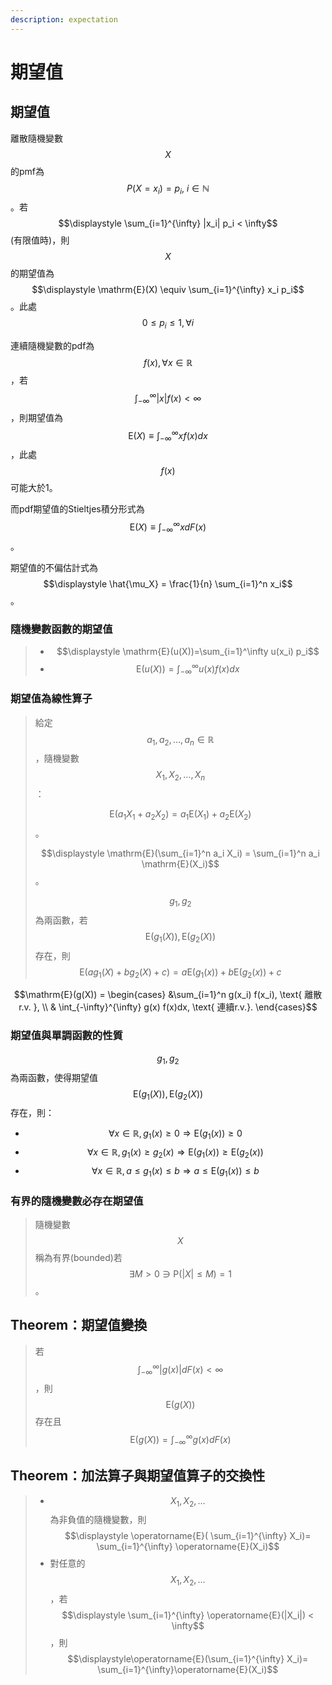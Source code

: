 ```yaml
---
description: expectation
---
```


# 期望值

## 期望值

離散隨機變數$$X$$的pmf為 $$P(X=x_i) =p_i, \ i \in \mathbb{N}$$。若$$\displaystyle \sum_{i=1}^{\infty} |x_i| p_i < \infty$$(有限值時)，則$$X$$的期望值為$$\displaystyle \mathrm{E}(X) \equiv \sum_{i=1}^{\infty} x_i p_i$$。此處$$0 \leq p_i \leq 1, \forall i$$

連續隨機變數的pdf為$$f(x), \forall x \in \mathbb{R}$$，若$$\displaystyle \int_{-\infty}^{\infty}|x|f(x) < \infty$$，則期望值為$$\displaystyle \mathrm{E}(X) \equiv \int_{-\infty}^{\infty} x f(x)dx$$，此處$$f(x)$$可能大於1。

而pdf期望值的Stieltjes積分形式為 $$\displaystyle \mathrm{E}(X) \equiv\int_{-\infty}^{\infty} xdF(x)$$。

期望值的不偏估計式為 $$\displaystyle \hat{\mu_X} = \frac{1}{n} \sum_{i=1}^n x_i$$。

### 隨機變數函數的期望值

> * $$\displaystyle \mathrm{E}(u(X))=\sum_{i=1}^\infty u(x_i) p_i$$
> * $$\displaystyle \mathrm{E}(u(X))=\int_{-\infty}^{\infty} u(x)f(x)dx$$

### 期望值為線性算子

> 給定$$a_1, a_2,\dots, a_n \in \mathbb{R}$$，隨機變數$$X_1, X_2, \dots, X_n$$：
>
> $$\mathrm{E}(a_1X_1 + a_2 X_2 )=a_1 \mathrm{E}(X_1) + a_2 \mathrm{E}(X_2)$$。
>
> $$\displaystyle \mathrm{E}(\sum_{i=1}^n a_i X_i) = \sum_{i=1}^n a_i \mathrm{E}(X_i)$$。
>
> $$g_1, g_2$$為兩函數，若$$\mathrm{E}(g_1(X)), \mathrm{E}(g_2(X))$$存在，則$$\mathrm{E}( ag_1(X)+ bg_2(X)+c) = a\mathrm{E}(g_1(x)) + b \mathrm{E}(g_2(x))+c$$

$$\mathrm{E}(g(X)) = \begin{cases} &\sum_{i=1}^n g(x_i) f(x_i), \text{ 離散r.v. }, \\ & \int_{-\infty}^{\infty} g(x) f(x)dx, \text{ 連續r.v.}. \end{cases}$$

### 期望值與單調函數的性質

$$g_1, g_2$$為兩函數，使得期望值$$\mathrm{E}(g_1(X)), \mathrm{E}(g_2(X))$$存在，則：

* $$\forall x \in \mathbb{R}, g_1(x) \geq 0 \Rightarrow \mathrm{E}(g_1(x)) \geq 0$$
* $$\forall x \in \mathbb{R}, g_1(x) \geq g_2(x) \Rightarrow \mathrm{E}(g_1(x)) \geq \mathrm{E}(g_2(x))$$
* $$\forall x \in \mathbb{R}, a \leq g_1(x) \leq b \Rightarrow a \leq \mathrm{E}(g_1(x)) \leq b$$

### 有界的隨機變數必存在期望值

> 隨機變數$$X$$稱為有界(bounded)若$$\exists M > 0 \ni \mathrm{P}(|X| \leq M ) = 1$$。

## Theorem：期望值變換

> 若$$\displaystyle \int_{-\infty}^{\infty} |g(x)|dF(x) < \infty$$，則$$\mathrm{E}(g(X))$$存在且$$\displaystyle\mathrm{E}(g(X))= \int_{-\infty}^{\infty}g(x)dF(x)$$

## Theorem：加法算子與期望值算子的交換性

> * $$X_1, X_2,\ldots$$為非負值的隨機變數，則 $$\displaystyle \operatorname{E}( \sum_{i=1}^{\infty} X_i)= \sum_{i=1}^{\infty} \operatorname{E}(X_i)$$
> * 對任意的$$X_1, X_2, \ldots$$，若$$\displaystyle \sum_{i=1}^{\infty} \operatorname{E}(|X_i|) < \infty$$，則$$\displaystyle\operatorname{E}(\sum_{i=1}^{\infty} X_i)= \sum_{i=1}^{\infty}\operatorname{E}(X_i)$$

